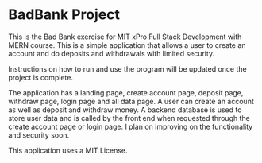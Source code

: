 # BadBank Project

This is the Bad Bank exercise for MIT xPro Full Stack Development with MERN course. This is a simple application that allows a user to create an account and do deposits and withdrawals with limited security.  

Instructions on how to run and use the program will be updated once the project is complete.

The application has a landing page, create account page, deposit page, withdraw page, login page and all data page.  A user can 
create an account as well as deposit and withdraw money.  A backend database is used to store user data and is called by the front end when requested through the create account page or login page.  I plan on improving on the functionality and security soon.  

This application uses a MIT License.
